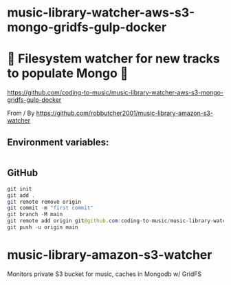 # music-library-watcher-aws-s3-mongo-gridfs-gulp-docker

# 🚀 Filesystem watcher for new tracks to populate Mongo 🚀

https://github.com/coding-to-music/music-library-watcher-aws-s3-mongo-gridfs-gulp-docker

From / By https://github.com/robbutcher2001/music-library-amazon-s3-watcher

## Environment variables:

```java

```

## GitHub

```java
git init
git add .
git remote remove origin
git commit -m "first commit"
git branch -M main
git remote add origin git@github.com:coding-to-music/music-library-watcher-aws-s3-mongo-gridfs-gulp-docker.git
git push -u origin main
```

# music-library-amazon-s3-watcher

Monitors private S3 bucket for music, caches in Mongodb w/ GridFS
